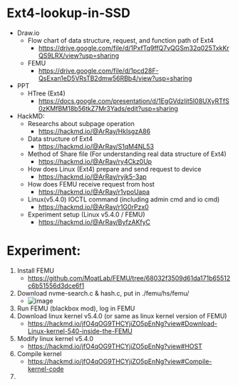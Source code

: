 # Ext4-lookup-in-SSD

- Draw.io
  - Flow chart of data structure, request, and function path of Ext4
    - https://drive.google.com/file/d/1PxfTq9ffQ7vQGSm32q025TxkKrQS9LRX/view?usp=sharing
  - FEMU
    - https://drive.google.com/file/d/1pcd28F-QsExan1eD5VRsTB2dmw56RBb4/view?usp=sharing
- PPT
  - HTree (Ext4)
    - https://docs.google.com/presentation/d/1EgGVdzIit5I08UXyRTfS0zKMfBM18b56tkZ7Mr3Yads/edit?usp=sharing
- HackMD:
  - Researchs about subpage operation
    - https://hackmd.io/@ArRay/HkIsgzA86
  - Data structure of Ext4
    - https://hackmd.io/@ArRay/S1qM4NL53
  - Method of Share file (For understanding real data structure of Ext4)
    - https://hackmd.io/@ArRay/ry4Ckz0Up
  - How does Linux (Ext4) prepare and send request to device
    - https://hackmd.io/@ArRay/ryjk5-3ap
  - How does FEMU receive request from host
    - https://hackmd.io/@ArRay/r1vpoUapa
  - Linux(v5.4.0) IOCTL command (including admin cmd and io cmd)
    - https://hackmd.io/@ArRay/r1G0rPzx0
  - Experiment setup (Linux v5.4.0 / FEMU)
    - https://hackmd.io/@ArRay/ByfzAKfyC


# Experiment:
  1. Install FEMU
      -  https://github.com/MoatLab/FEMU/tree/68032f3509d61da171b65512c6b51556d3dce6f1
  2. Download nvme-search.c & hash.c, put in ./femu/hs/femu/
      -  ![image](https://github.com/wges9405/Ext4-lookup-in-SSD/assets/46646964/415ec598-3b1c-4a55-8ca5-1d1ba6d447e5)
  3. Run FEMU (blackbox mod), log in FEMU
  4. Download linux kernel v5.4.0 (or same as linux kernel version of FEMU)
      -  https://hackmd.io/jfO4qOG9THCYjiZO5pEnNg?view#Download-Linux-kernel-540-inside-the-FEMU
  5. Modify linux kernel v5.4.0
      -  https://hackmd.io/jfO4qOG9THCYjiZO5pEnNg?view#HOST
  6. Compile kernel
      -  https://hackmd.io/jfO4qOG9THCYjiZO5pEnNg?view#Compile-kernel-code
  7. 
